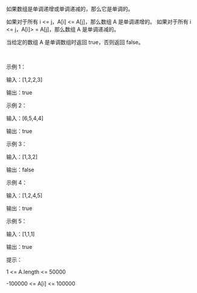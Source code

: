 如果数组是单调递增或单调递减的，那么它是单调的。

如果对于所有 i <= j，A[i] <= A[j]，那么数组 A 是单调递增的。 如果对于所有 i <= j，A[i]> = A[j]，那么数组 A 是单调递减的。

当给定的数组 A 是单调数组时返回 true，否则返回 false。

 

示例 1：

输入：[1,2,2,3]

输出：true

示例 2：

输入：[6,5,4,4]

输出：true

示例 3：

输入：[1,3,2]

输出：false

示例 4：

输入：[1,2,4,5]

输出：true

示例 5：

输入：[1,1,1]

输出：true
 

提示：

1 <= A.length <= 50000

-100000 <= A[i] <= 100000
